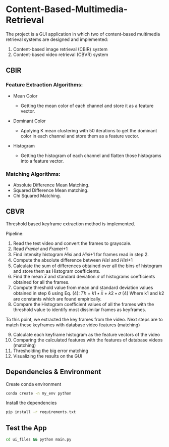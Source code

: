# Content-Based-Multimedia-Retrieval

The project is a GUI application in which two of content-based multimedia retrieval systems are designed and implemented: 

1. Content-based image retrieval (CBIR) system 
2. Content-based video retrieval (CBVR) system


## CBIR

### Feature Extraction Algorithms:

- Mean Color
    - Getting the mean color of each channel and store it as a feature vector.

- Dominant Color
    - Applying K mean clustering with 50 iterations to get the dominant color in each channel and store them as a feature vector.

- Histogram
    - Getting the histogram of each channel and flatten those histograms into a feature vector.

### Matching Algorithms:

- Absolute Difference Mean Matching.
- Squared Difference Mean matching.
- Chi Squared Matching.

## CBVR

Threshold based keyframe extraction method is implemented.

Pipeline: 

1. Read the test video and convert the frames to grayscale.
2. Read 𝐹𝑟𝑎𝑚𝑒𝑖 and 𝐹𝑟𝑎𝑚𝑒𝑖+1
3. Find intensity histogram 𝐻𝑖𝑠𝑖 and 𝐻𝑖𝑠𝑖+1 for frames read in step 2.
4. Compute the absolute difference between 𝐻𝑖𝑠𝑖 and 𝐻𝑖𝑠𝑖+1
5. Calculate the sum of differences obtained over all the bins of histogram and store them as Histogram coefficients.
6. Find the mean 𝑥̅ and standard deviation 𝜎 of histograms coefficients obtained for all the frames.
7. Compute threshold value from mean and standard deviation values obtained in step 6 using Eq. (4): 𝑇ℎ = 𝑘1 ∗ 𝑥̅ + 𝑘2 ∗ 𝜎 (4) Where k1 and k2 are constants which are found empirically.
8. Compare the Histogram coefficient values of all the frames with the threshold value to identify most dissimilar frames as keyframes.

To this point, we extracted the key frames from the video. Next steps are to match these keyframes with database video features (matching)

9. Calculate each keyframe histogram as the feature vectors of the video 
10. Comparing the calculated features with the features of database videos (matching)
11. Thresholding the big error matching
12. Visualizing the results on the GUI


## Dependencies & Environment  

Create conda environment 

```bash
conda create -n my_env python
```

Install the dependencies

```bash
pip install -r requirements.txt
```

## Test the App

```bash
cd ui_files && python main.py 
```





